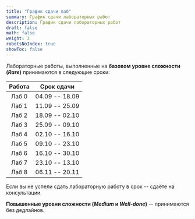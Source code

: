 ```yaml
---
title: "График сдачи лаб"
summary: График сдачи лабораторных работ
description: График сдачи лабораторных работ
draft: false
math: false
weight: 3
robotsNoIndex: true
showToc: false
---
```


Лабораторные работы, выполненные на **базовом уровне сложности (*Rare*)** принимаются в следующие сроки:

| Работа    | Срок сдачи        |
| :-------: | :-------:         |
| Лаб 0     |  04.09 -- 18.09   |
| Лаб 1     |  11.09 -- 25.09   |
| Лаб 2     |  18.09 -- 02.10   |
| Лаб 3     |  25.09 -- 09.10   |
| Лаб 4     |  02.10 -- 16.10   |
| Лаб 5     |  09.10 -- 23.10   |
| Лаб 6     |  16.10 -- 30.10   |
| Лаб 7     |  23.10 -- 13.10   |
| Лаб 8     |  06.11 -- 20.11   |

Если вы не успели сдать лабораторную работу в срок -- сдаёте на консультации.

**Повышенные уровни сложности (*Medium* и *Well-done*)** -- принимаются без дедлайнов.

